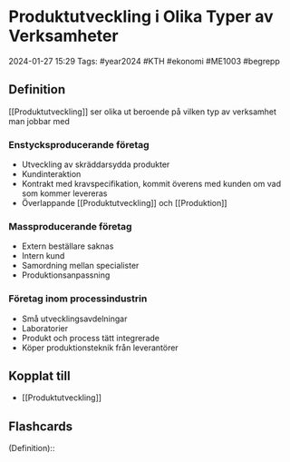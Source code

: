 # Produktutveckling i Olika Typer av Verksamheter

2024-01-27 15:29
Tags: #year2024 #KTH #ekonomi #ME1003  #begrepp

## Definition

[[Produktutveckling]] ser olika ut beroende på vilken typ av verksamhet man jobbar med

### Enstycksproducerande företag

- Utveckling av skräddarsydda produkter
- Kundinteraktion
- Kontrakt med kravspecifikation, kommit överens med kunden om vad som kommer levereras
- Överlappande [[Produktutveckling]] och [[Produktion]]

### Massproducerande företag

- Extern beställare saknas
- Intern kund
- Samordning mellan specialister
- Produktionsanpassning

### Företag inom processindustrin

- Små utvecklingsavdelningar
- Laboratorier
- Produkt och process tätt integrerade
- Köper produktionsteknik från leverantörer

## Kopplat till

- [[Produktutveckling]]

## Flashcards

(Definition)::
